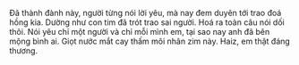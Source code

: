 Đã thành đành này, người từng nói lời yêu, mà nay đem duyên tới trao đoá hồng kia. Dường như con tim đã trót trao sai người. Hoá ra toàn câu nói dối thôi. Nói yêu chỉ một người và chỉ mỗi mình em, tại sao nay anh đã bên mộng bình ai. Giọt nước mắt cay thấm môi nhân zim này. Haiz, em thật đáng thương.